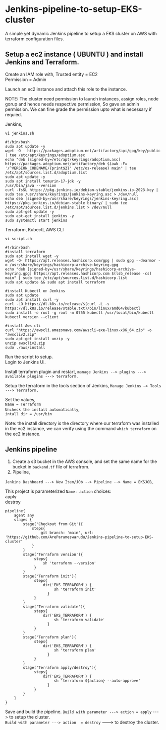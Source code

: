# Jenkins-pipeline-to-setup-EKS-cluster
A simple yet dynamic Jenkins pipeline to setup a EKS cluster on AWS with terraform configuration files.


## Setup a ec2 instance ( UBUNTU ) and install Jenkins and Terraform.
Create an IAM role with, 
  Trusted entity = EC2  
  Permission = Admin  

Launch an ec2 instance and attach this role to the instance.  
  
NOTE: The cluster need permission to launch instances, assign roles, node gorup and hence needs respective permission, So gave an admin permission. We can fine grade the permission upto what is necessary if requied.  
  
Jenkins, 
```
vi jenkins.sh
```
```
#!/bin/bash
sudo apt update -y
wget -O - https://packages.adoptium.net/artifactory/api/gpg/key/public | tee /etc/apt/keyrings/adoptium.asc
echo "deb [signed-by=/etc/apt/keyrings/adoptium.asc] https://packages.adoptium.net/artifactory/deb $(awk -F= '/^VERSION_CODENAME/{print$2}' /etc/os-release) main" | tee /etc/apt/sources.list.d/adoptium.list
sudo apt update -y
sudo apt install temurin-17-jdk -y
/usr/bin/java --version
curl -fsSL https://pkg.jenkins.io/debian-stable/jenkins.io-2023.key | sudo tee /usr/share/keyrings/jenkins-keyring.asc > /dev/null
echo deb [signed-by=/usr/share/keyrings/jenkins-keyring.asc] https://pkg.jenkins.io/debian-stable binary/ | sudo tee /etc/apt/sources.list.d/jenkins.list > /dev/null
sudo apt-get update -y
sudo apt-get install jenkins -y
sudo systemctl start jenkins
```

Terraform, Kubectl, AWS CLI
```
vi script.sh
```
```
#!/bin/bash
#install terraform
sudo apt install wget -y
wget -O- https://apt.releases.hashicorp.com/gpg | sudo gpg --dearmor -o /usr/share/keyrings/hashicorp-archive-keyring.gpg
echo "deb [signed-by=/usr/share/keyrings/hashicorp-archive-keyring.gpg] https://apt.releases.hashicorp.com $(lsb_release -cs) main" | sudo tee /etc/apt/sources.list.d/hashicorp.list
sudo apt update && sudo apt install terraform

#install Kubectl on Jenkins
sudo apt update
sudo apt install curl -y
curl -LO https://dl.k8s.io/release/$(curl -L -s https://dl.k8s.io/release/stable.txt)/bin/linux/amd64/kubectl
sudo install -o root -g root -m 0755 kubectl /usr/local/bin/kubectl
kubectl version --client

#install Aws cli
curl "https://awscli.amazonaws.com/awscli-exe-linux-x86_64.zip" -o "awscliv2.zip"
sudo apt-get install unzip -y
unzip awscliv2.zip
sudo ./aws/install
```
  
Run the script to setup.  
Login to Jenkins UI.    
  
Install terraform plugin and restart, 
`manage Jenkins --> plugins ---> available plugins ---> terraform.`  

Setup the terraform in the tools section of Jenkins,
`Manage Jenkins –> Tools ---> Terraform.`  
  
Set the values,   
`Name = Terraform`  
`Uncheck the install automatically`,  
`intall dir = /usr/bin`  

Note: the install directory is the directory where our terraform was installed in the ec2 instance, we can verify using the command `which terraform` on the ec2 instance.


## Jenkins pipeline

1. Create a s3 bucket in the AWS console, and set the same name for the bucket in `backend.tf` file of terrafrom.
2. Pipeline,

`Jenkins Dashboard ---> New Item/JOb --> Pipeline --> Name = EKSJOB`, 
  
This project is parameterized
`Name: action`
choices:   
 apply  
 destroy  


```
pipeline{
    agent any
    stages {
        stage('Checkout from Git'){
            steps{
                git branch: 'main', url: 'https://github.com/AreParameswarudu/Jenkins-pipeline-to-setup-EKS-cluster'
            }
        }
        stage('Terraform version'){
             steps{
                 sh 'terraform --version'
             }
        }
        stage('Terraform init'){
             steps{
                 dir('EKS_TERRAFORM') {
                      sh 'terraform init'
                   }
             }
        }
        stage('Terraform validate'){
             steps{
                 dir('EKS_TERRAFORM') {
                      sh 'terraform validate'
                   }
             }
        }
        stage('Terraform plan'){
             steps{
                 dir('EKS_TERRAFORM') {
                      sh 'terraform plan'
                   }
             }
        }
        stage('Terraform apply/destroy'){
             steps{
                 dir('EKS_TERRAFORM') {
                      sh 'terraform ${action} --auto-approve'
                   }
             }
        }
    }
}
```

Save and build the pipeline.
`Build with parameter ---> action = apply`   ---> to setup the cluster.  
`Build with parameter ---> action  = destroy`  ---> to destroy the cluster.
